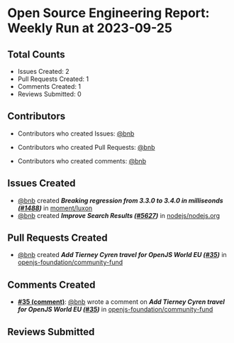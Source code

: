 # Open Source Engineering Report: Weekly Run at 2023-09-25

## Total Counts

* Issues Created: 2
* Pull Requests Created: 1
* Comments Created: 1
* Reviews Submitted: 0

## Contributors

* Contributors who created Issues: [@bnb](https://github.com/bnb)

* Contributors who created Pull Requests: [@bnb](https://github.com/bnb)

* Contributors who created comments: [@bnb](https://github.com/bnb)

## Issues Created

* [@bnb](https://github.com/bnb) created _**Breaking regression from 3.3.0 to 3.4.0 in milliseonds ([#1488](https://github.com/moment/luxon/issues/1488))**_ in [moment/luxon](https://github.com/moment/luxon)
* [@bnb](https://github.com/bnb) created _**Improve Search Results ([#5627](https://github.com/nodejs/nodejs.org/issues/5627))**_ in [nodejs/nodejs.org](https://github.com/nodejs/nodejs.org)

## Pull Requests Created

* [@bnb](https://github.com/bnb) created _**Add Tierney Cyren travel for OpenJS World EU ([#35](https://github.com/openjs-foundation/community-fund/pull/35))**_ in [openjs-foundation/community-fund](https://github.com/openjs-foundation/community-fund)

## Comments Created

* **[#35 (comment)](https://github.com/openjs-foundation/community-fund/pull/35#issuecomment-1677624865)**: [@bnb](https://github.com/bnb) wrote a comment on _**Add Tierney Cyren travel for OpenJS World EU ([#35](https://github.com/openjs-foundation/community-fund/pull/35))**_ in [openjs-foundation/community-fund](https://github.com/openjs-foundation/community-fund)

## Reviews Submitted


